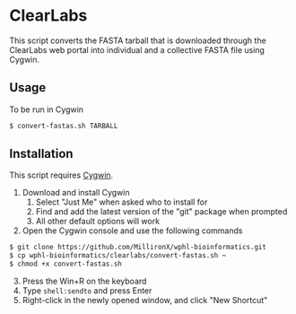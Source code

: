 # ClearLabs

This script converts the FASTA tarball that is downloaded through the ClearLabs web portal into individual and a collective FASTA file using Cygwin.

## Usage

To be run in Cygwin

```bash
$ convert-fastas.sh TARBALL
```

## Installation

This script requires [Cygwin](https://cygwin.com/install.html).

1. Download and install Cygwin
    1. Select "Just Me" when asked who to install for
    2. Find and add the latest version of the "git" package when prompted
    3. All other default options will work
2. Open the Cygwin console and use the following commands

```bash
$ git clone https://github.com/MillironX/wphl-bioinformatics.git
$ cp wphl-bioinformatics/clearlabs/convert-fastas.sh ~
$ chmod +x convert-fastas.sh
```

3. Press the Win+R on the keyboard
4. Type `shell:sendto` and press Enter
5. Right-click in the newly opened window, and click "New Shortcut"

